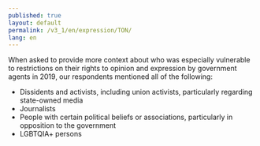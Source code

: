 ```yaml
---
published: true
layout: default
permalink: /v3_1/en/expression/TON/
lang: en
---
```

When asked to provide more context about who was especially vulnerable to restrictions on their rights to opinion and expression by government agents in 2019, our respondents mentioned all of the following: 

- Dissidents and activists, including union activists, particularly regarding state-owned media 
- Journalists
- People with certain political beliefs or associations, particularly in opposition to the government 
- LGBTQIA+ persons
